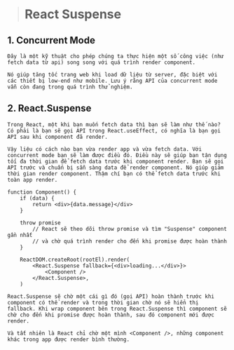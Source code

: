 > # React Suspense

## 1. Concurrent Mode

    Đây là một kỹ thuật cho phép chúng ta thực hiện một số công việc (như fetch data từ api) song song với quá trình render component.

    Nó giúp tăng tốc trang web khi load dữ liệu từ server, đặc biệt với các thiết bị low-end như mobile. Lưu ý rằng API của concurrent mode vẫn còn đang trong quá trình thử nghiệm.

## 2. React.Suspense

    Trong React, một khi bạn muốn fetch data thì bạn sẽ làm như thế nào? Có phải là bạn sẽ gọi API trong React.useEffect, có nghĩa là bạn gọi API sau khi component đã render.

    Vậy liệu có cách nào bạn vừa render app và vừa fetch data. Với concurrent mode bạn sẽ làm được điều đó. Điều này sẽ giúp bạn tận dụng tối đa thời gian để fetch data trước khi component render. Bạn sẽ gọi API trước và chuẩn bị sẵn sàng data để render component. Nó giúp giảm thời gian render component. Thậm chí bạn có thể fetch data trước khi toàn app render.

```
function Component() {
    if (data) {
        return <div>{data.message}</div>
    }

    throw promise
        // React sẽ theo dõi throw promise và tìm "Suspense" component gần nhất
        // và chờ quá trình render cho đến khi promise được hoàn thành
    }

    ReactDOM.createRoot(rootEl).render(
        <React.Suspense fallback={<div>loading...</div>}>
            <Component />
        </React.Suspense>,
    )
```

    React.Suspense sẽ chờ một cái gì đó (gọi API) hoàn thành trước khi component có thể render và trong thời gian chờ nó sẽ hiển thị fallback. Khi wrap component bên trong React.Suspense thì component sẽ chờ cho đến khi promise được hoàn thành, sau đó component mới được render.

    Và tất nhiên là React chỉ chờ một mình <Component />, những component khác trong app được render bình thường.
